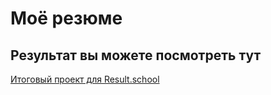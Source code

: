# Моё резюме

## Результат вы можете посмотреть тут

[Итоговый проект для Result.school](https://grishco.github.io/resume/)
